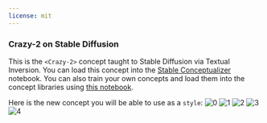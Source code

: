 ```yaml
---
license: mit
---
```

### Crazy-2 on Stable Diffusion
This is the `<Crazy-2>` concept taught to Stable Diffusion via Textual Inversion. You can load this concept into the [Stable Conceptualizer](https://colab.research.google.com/github/huggingface/notebooks/blob/main/diffusers/stable_conceptualizer_inference.ipynb) notebook. You can also train your own concepts and load them into the concept libraries using [this notebook](https://colab.research.google.com/github/huggingface/notebooks/blob/main/diffusers/sd_textual_inversion_training.ipynb).

Here is the new concept you will be able to use as a `style`:
![<Crazy-2> 0](https://huggingface.co/sd-concepts-library/crazy-2/resolve/main/concept_images/1.jpeg)
![<Crazy-2> 1](https://huggingface.co/sd-concepts-library/crazy-2/resolve/main/concept_images/2.jpeg)
![<Crazy-2> 2](https://huggingface.co/sd-concepts-library/crazy-2/resolve/main/concept_images/0.jpeg)
![<Crazy-2> 3](https://huggingface.co/sd-concepts-library/crazy-2/resolve/main/concept_images/3.jpeg)
![<Crazy-2> 4](https://huggingface.co/sd-concepts-library/crazy-2/resolve/main/concept_images/4.jpeg)


